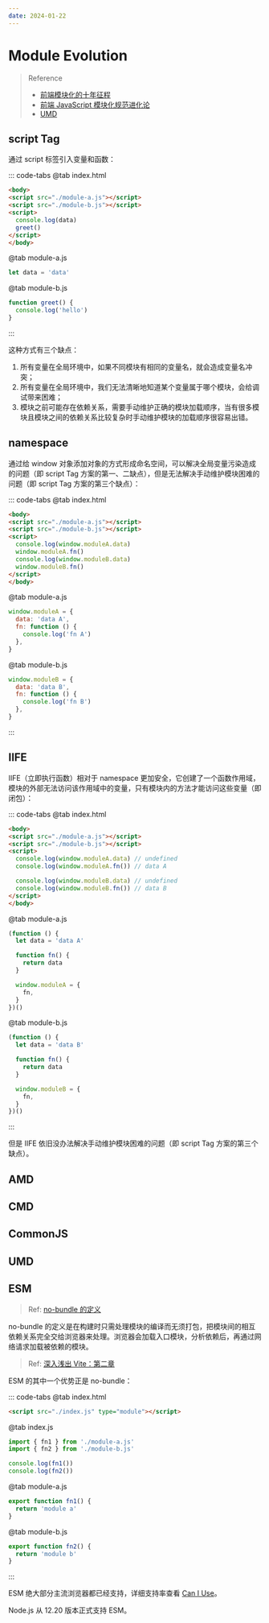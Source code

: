 ```yaml
---
date: 2024-01-22
---
```


# Module Evolution

> Reference
> - [前端模块化的十年征程](https://zhuanlan.zhihu.com/p/265632724)
> - [前端 JavaScript 模块化规范进化论](https://segmentfault.com/a/1190000023711059)
> - [UMD](https://github.com/umdjs/umd?tab=readme-ov-file)

## script Tag

通过 script 标签引入变量和函数：

::: code-tabs
@tab index.html
```html
<body>
<script src="./module-a.js"></script>
<script src="./module-b.js"></script>
<script>
  console.log(data)
  greet()
</script>
</body>
```

@tab module-a.js
```js
let data = 'data'
```

@tab module-b.js
```js
function greet() {
  console.log('hello')
}
```
:::

这种方式有三个缺点：
1. 所有变量在全局环境中，如果不同模块有相同的变量名，就会造成变量名冲突；
2. 所有变量在全局环境中，我们无法清晰地知道某个变量属于哪个模块，会给调试带来困难；
3. 模块之前可能存在依赖关系，需要手动维护正确的模块加载顺序，当有很多模块且模块之间的依赖关系比较复杂时手动维护模块的加载顺序很容易出错。

## namespace

通过给 window 对象添加对象的方式形成命名空间，可以解决全局变量污染造成的问题（即 script Tag 方案的第一、二缺点），但是无法解决手动维护模块困难的问题（即 script Tag 方案的第三个缺点）：

::: code-tabs
@tab index.html
```html
<body>
<script src="./module-a.js"></script>
<script src="./module-b.js"></script>
<script>
  console.log(window.moduleA.data)
  window.moduleA.fn()
  console.log(window.moduleB.data)
  window.moduleB.fn()
</script>
</body>
```

@tab module-a.js
```js
window.moduleA = {
  data: 'data A',
  fn: function () {
    console.log('fn A')
  },
}
```

@tab module-b.js
```js
window.moduleB = {
  data: 'data B',
  fn: function () {
    console.log('fn B')
  },
}
```
:::

## IIFE

IIFE（立即执行函数）相对于 namespace 更加安全，它创建了一个函数作用域，模块的外部无法访问该作用域中的变量，只有模块内的方法才能访问这些变量（即闭包）：

::: code-tabs
@tab index.html 
```html
<body>
<script src="./module-a.js"></script>
<script src="./module-b.js"></script>
<script>
  console.log(window.moduleA.data) // undefined
  console.log(window.moduleA.fn()) // data A

  console.log(window.moduleB.data) // undefined
  console.log(window.moduleB.fn()) // data B
</script>
</body>
```

@tab module-a.js
```js
(function () {
  let data = 'data A'

  function fn() {
    return data
  }

  window.moduleA = {
    fn,
  }
})()
```

@tab module-b.js
```js
(function () {
  let data = 'data B'

  function fn() {
    return data
  }

  window.moduleB = {
    fn,
  }
})()
```
:::

但是 IIFE 依旧没办法解决手动维护模块困难的问题（即 script Tag 方案的第三个缺点）。

## AMD

## CMD

## CommonJS

## UMD

## ESM

> Ref: [no-bundle 的定义](https://juejin.cn/post/7132120567410327566)

no-bundle 的定义是在构建时只需处理模块的编译而无须打包，把模块间的相互依赖关系完全交给浏览器来处理。浏览器会加载入口模块，分析依赖后，再通过网络请求加载被依赖的模块。

> Ref: [深入浅出 Vite：第二章](https://juejin.cn/book/7050063811973218341?scrollMenuIndex=1)

ESM 的其中一个优势正是 no-bundle：

::: code-tabs
@tab index.html
```html
<script src="./index.js" type="module"></script>
```

@tab index.js
```js
import { fn1 } from './module-a.js'
import { fn2 } from './module-b.js'

console.log(fn1())
console.log(fn2())
```

@tab module-a.js
```js
export function fn1() {
  return 'module a'
}
```

@tab module-b.js
```js
export function fn2() {
  return 'module b'
}
```
:::

ESM 绝大部分主流浏览器都已经支持，详细支持率查看 [Can I Use](https://caniuse.com/es6-module)。

Node.js 从 12.20 版本正式支持 ESM。
